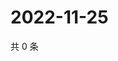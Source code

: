 # 2022-11-25

共 0 条

<!-- BEGIN WEIBO -->
<!-- 最后更新时间 Fri Nov 25 2022 16:18:52 GMT+0800 (China Standard Time) -->

<!-- END WEIBO -->
